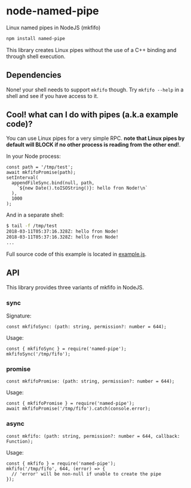 # node-named-pipe

Linux named pipes in NodeJS (mkfifo)

```bash
npm install named-pipe
```

This library creates Linux pipes without the use of a C++ binding and through shell execution.

## Dependencies

None! your shell needs to support `mkfifo` though. Try `mkfifo --help` in a shell and see if you have access to it.

## Cool! what can I do with pipes (a.k.a example code)?

You can use Linux pipes for a very simple RPC. **note that Linux pipes by default will BLOCK if no other process is reading from the other end!**.

In your Node process:

```JS
const path = '/tmp/test';
await mkfifoPromise(path);
setInterval(
  appendFileSync.bind(null, path,
    `${new Date().toISOString()}: hello fron Node!\n`
  ),
  1000
);
```

And in a separate shell:

```bash
$ tail -f /tmp/test
2018-03-11T05:37:16.328Z: hello fron Node!
2018-03-11T05:37:16.328Z: hello fron Node!
...
```

Full source code of this example is located in [example.js](example.js).

## API

This library provides three variants of mkfifo in NodeJS.

### sync

Signature:

```TS
const mkfifoSync: (path: string, permission?: number = 644);
```

Usage:

```JS
const { mkfifoSync } = require('named-pipe');
mkfifoSync('/tmp/fifo');
```

### promise

```TS
const mkfifoPromise: (path: string, permission?: number = 644);
```

Usage:

```JS
const { mkfifoPromise } = require('named-pipe');
await mkfifoPromise('/tmp/fifo').catch(console.error);
```

### async

```TS
const mkfifo: (path: string, permission?: number = 644, callback: Function);
```

Usage:

```JS
const { mkfifo } = require('named-pipe');
mkfifo('/tmp/fifo', 644, (error) => {
  // 'error' will be non-null if unable to create the pipe
});
```
